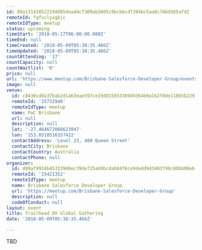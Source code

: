 ```yaml
---
id: 09a13143852219dd85dead4cf309ab3605c9bcbbcd7304bc5aa8c78bd585afd2
remoteId: fqfvclyxgbjc
remoteIdType: meetup
status: upcoming
timeStart: '2018-05-17T06:00:00.000Z'
timeEnd: null
timeCreated: '2018-05-09T05:38:35.466Z'
timeUpdated: '2018-05-09T05:38:35.466Z'
countAttending: '17'
countCapacity: null
countWaitlist: '0'
price: null
url: 'https://www.meetup.com/Brisbane-Salesforce-Developer-Group/events/245839802/'
image: null
venue:
  id: c8430cdda37bab2d1a63eae597ce19d81503338949364b9a162f0de118b5b229
  remoteId: '25732940'
  remoteIdType: meetup
  name: PwC Brisbane
  url: null
  description: null
  lat: '-27.464672088623047'
  lon: '153.0310516357422'
  contactAddress: 'Level 23, 480 Queen Street'
  contactCity: Brisbane
  contactCountry: Australia
  contactPhone: null
organizer:
  id: d89af9934b45333980ec39de725ab9bcdab84f6ce9dedd943403799c80bb00eb
  remoteId: '15421352'
  remoteIdType: meetup
  name: Brisbane Salesforce Developer Group
  url: 'https://meetup.com/Brisbane-Salesforce-Developer-Group'
  description: null
  codeOfConduct: null
layout: event
title: Trailhead DX Global Gathering
date: '2018-05-09T05:38:35.466Z'

---
```

<p>TBD</p>
